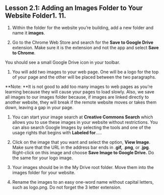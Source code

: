 ## Lesson 2.1: **Adding an Images Folder to Your Website Folder1. 11.**

1. Within the folder for the website you’re building, add a new folder and name it **images**.

2. Go to the Chrome Web Store and search for the **Save to Google Drive** extension. Make sure it is the extension and not the app and select **Save to Chrome**.

You should see a small Google Drive icon in your toolbar.

1. You will add two images to your web page. One will be a logo for the top of your page and the other will be placed between the two paragraphs.

**Note: **It is not good to add too many images to web pages as you’re learning because they will cause your pages to load slowly. Also, we save all images to our images folder because, if images are linked directly to another website, they will break if the remote website moves or takes them down, leaving a gap in your page.

1. You can start your image search at **Creative Commons Search** which allows you to use these images in your website without restrictions. You can also search Google Images by selecting the tools and one of the usage rights that begins with **Labeled for**.....

2. Click on the image that you want and select the option, **View Image**. Make sure that the URL in the address bar ends in .**gif,** .**png**, or .**jpg**. Right-click on this image and choose **Save Image to Google Drive.** Do the same for your logo image.

3. Your images should be in the My Drive root folder. Move them into the images folder for your website.

4. Rename the images to an easy one-word name without capital letters, such as logo.png. Do not forget the 3 letter extension.



